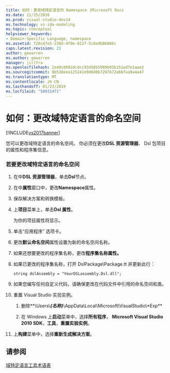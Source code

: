 ```yaml
---
title: 如何：更改域特定语言的 Namespace |Microsoft Docs
ms.date: 11/15/2016
ms.prod: visual-studio-dev14
ms.technology: vs-ide-modeling
ms.topic: conceptual
helpviewer_keywords:
- Domain-Specific Language, namespace
ms.assetid: f20c47e5-230d-4f0e-812f-5c6edb86866c
caps.latest.revision: 21
author: gewarren
ms.author: gewarren
manager: jillfra
ms.openlocfilehash: 2a48c0692dcdcc93d58b5909b03b151ed7e1aae2
ms.sourcegitcommit: 8b538eea125241e9d6d8b7297b72a66faa9a4a47
ms.translationtype: MT
ms.contentlocale: zh-CN
ms.lasthandoff: 01/23/2019
ms.locfileid: "58931471"
---
```

# <a name="how-to-change-the-namespace-of-a-domain-specific-language"></a>如何：更改域特定语言的命名空间
[!INCLUDE[vs2017banner](../includes/vs2017banner.md)]

您可以更改域特定语言的命名空间。 你必须在更改**DSL 资源管理器**、 Dsl 包项目的属性和程序集信息。  
  
### <a name="to-change-the-namespace-of-a-domain-specific-language"></a>若要更改域特定语言的命名空间  
  
1.  在中**DSL 资源管理器**，单击**Dsl**节点。  
  
2.  在中**属性**窗口中，更改**Namespace**属性。  
  
3.  保存解决方案和转换模板。  
  
4.  上**项目**菜单上，单击**Dsl 属性**。  
  
     为你的项目属性将显示。  
  
5.  单击“应用程序”  选项卡。  
  
6.  更改**默认命名空间**属性设置为新的命名空间名称。  
  
7.  如果还想要更改的程序集名称，更改**程序集名称属性。**  
  
8.  如果已更改的程序集名称，打开 DslPackage\Package.tt 并更新此行：  
  
     `string dslAssembly = "YourDSLassembly.Dsl.dll";`  
  
9. 如果您编写任何自定义代码，请确保更改在代码文件中引用的命名空间和类。  
  
10. 重置 Visual Studio 实验实例。  
  
    1.  删除**\Users\\**_{名称}_**\AppData\Local\Microsoft\VisualStudio\\\*Exp**  
  
    2.  在 Windows 上**启动**菜单中，选择**所有程序**， **Microsoft Visual Studio 2010 SDK**，**工具**，**重置实验实例**。  
  
11. 上**构建**菜单中，选择**重新生成解决方案**。  
  
## <a name="see-also"></a>请参阅  
 [域特定语言工具术语表](http://msdn.microsoft.com/ca5e84cb-a315-465c-be24-76aa3df276aa)
